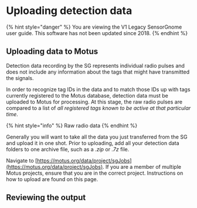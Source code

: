 # Uploading detection data

{% hint style="danger" %}
You are viewing the V1 Legacy SensorGnome user guide. This software has not been updated since 2018.
{% endhint %}

## Uploading data to Motus

Detection data recording by the SG represents individual radio pulses and does not include any information about the tags that might have transmitted the signals.

In order to recognize tag IDs in the data and to match those IDs up with tags currently registered to the Motus database, detection data must be uploaded to Motus for processing. At this stage, the raw radio pulses are compared to a list of _all registered tags known to be active at that particular time_.&#x20;

{% hint style="info" %}
Raw radio data
{% endhint %}

Generally you will want to take all the data you just transferred from the SG and upload it in one shot. Prior to uploading, add all your detection data folders to one archive file, such as a _.zip_ or _.7z_ file.

Navigate to [https://motus.org/data/project/sgJobs](https://motus.org/data/project/sgJobs). If you are a member of multiple Motus projects, ensure that you are in the correct project. Instructions on how to upload are found on this page.&#x20;

## Reviewing the output
